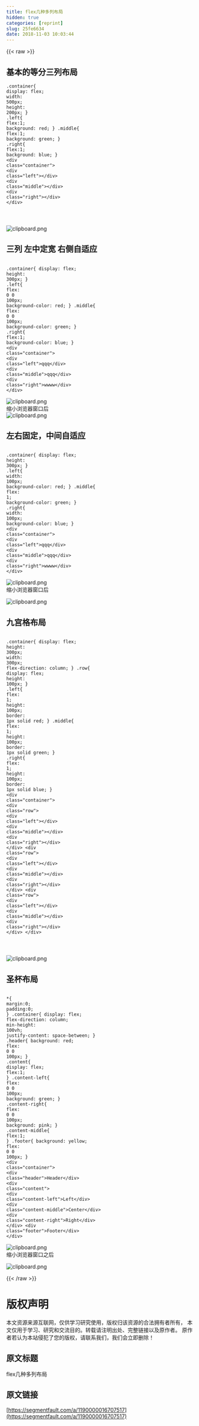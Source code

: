 ```yaml
---
title: flex几种多列布局
hidden: true
categories: [reprint]
slug: 25fe6634
date: 2018-11-03 10:03:44
---
```


{{< raw >}}
<h2 id="articleHeader0">&#x57FA;&#x672C;&#x7684;&#x7B49;&#x5206;&#x4E09;&#x5217;&#x5E03;&#x5C40;</h2><div class="widget-codetool" style="display:none"><div class="widget-codetool--inner"><span class="selectCode code-tool" data-toggle="tooltip" data-placement="top" title="" data-original-title="&#x5168;&#x9009;"></span> <span type="button" class="copyCode code-tool" data-toggle="tooltip" data-placement="top" data-clipboard-text=".container{
        display: flex;
        width: 500px;
        height: 200px;
    }
    .left{
        flex:1;
        background: red;
    }
    .middle{
        flex:1;
        background: green;
    }
    .right{
        flex:1;
        background: blue;
    }
&lt;div class=&quot;container&quot;&gt;
    &lt;div class=&quot;left&quot;&gt;&lt;/div&gt;
    &lt;div class=&quot;middle&quot;&gt;&lt;/div&gt;
    &lt;div class=&quot;right&quot;&gt;&lt;/div&gt;
&lt;/div&gt;

" title="" data-original-title="&#x590D;&#x5236;"></span> <span type="button" class="saveToNote code-tool" data-toggle="tooltip" data-placement="top" title="" data-original-title="&#x653E;&#x8FDB;&#x7B14;&#x8BB0;"></span></div></div><pre class="hljs stylus"><code>.container{
        <span class="hljs-attribute">display</span>: flex;
        <span class="hljs-attribute">width</span>: <span class="hljs-number">500px</span>;
        <span class="hljs-attribute">height</span>: <span class="hljs-number">200px</span>;
    }
    .<span class="hljs-attribute">left</span>{
        <span class="hljs-attribute">flex</span>:<span class="hljs-number">1</span>;
        <span class="hljs-attribute">background</span>: red;
    }
    .middle{
        <span class="hljs-attribute">flex</span>:<span class="hljs-number">1</span>;
        <span class="hljs-attribute">background</span>: green;
    }
    .<span class="hljs-attribute">right</span>{
        <span class="hljs-attribute">flex</span>:<span class="hljs-number">1</span>;
        <span class="hljs-attribute">background</span>: blue;
    }
&lt;<span class="hljs-selector-tag">div</span> class=<span class="hljs-string">&quot;container&quot;</span>&gt;
    &lt;<span class="hljs-selector-tag">div</span> class=<span class="hljs-string">&quot;left&quot;</span>&gt;&lt;/div&gt;
    &lt;<span class="hljs-selector-tag">div</span> class=<span class="hljs-string">&quot;middle&quot;</span>&gt;&lt;/div&gt;
    &lt;<span class="hljs-selector-tag">div</span> class=<span class="hljs-string">&quot;right&quot;</span>&gt;&lt;/div&gt;
&lt;/div&gt;

</code></pre><p><span class="img-wrap"><img data-src="/img/bVbigxd?w=502&amp;h=199" src="https://static.alili.tech/img/bVbigxd?w=502&amp;h=199" alt="clipboard.png" title="clipboard.png" style="cursor:pointer;display:inline"></span></p><h2 id="articleHeader1">&#x4E09;&#x5217; &#x5DE6;&#x4E2D;&#x5B9A;&#x5BBD; &#x53F3;&#x4FA7;&#x81EA;&#x9002;&#x5E94;</h2><div class="widget-codetool" style="display:none"><div class="widget-codetool--inner"><span class="selectCode code-tool" data-toggle="tooltip" data-placement="top" title="" data-original-title="&#x5168;&#x9009;"></span> <span type="button" class="copyCode code-tool" data-toggle="tooltip" data-placement="top" data-clipboard-text="    .container{
        display: flex;
        height: 300px;
    }
    .left{
        flex: 0 0 100px;
        background-color: red;
    }
    .middle{
        flex: 0 0 100px;
        background-color: green;
    }
    .right{
        flex:1;
        background-color: blue;
    }
  &lt;div class=&quot;container&quot;&gt;
    &lt;div class=&quot;left&quot;&gt;qqq&lt;/div&gt;
    &lt;div class=&quot;middle&quot;&gt;qqq&lt;/div&gt;
    &lt;div class=&quot;right&quot;&gt;wwww&lt;/div&gt;
&lt;/div&gt;
" title="" data-original-title="&#x590D;&#x5236;"></span> <span type="button" class="saveToNote code-tool" data-toggle="tooltip" data-placement="top" title="" data-original-title="&#x653E;&#x8FDB;&#x7B14;&#x8BB0;"></span></div></div><pre class="hljs stylus"><code>    .container{
        <span class="hljs-attribute">display</span>: flex;
        <span class="hljs-attribute">height</span>: <span class="hljs-number">300px</span>;
    }
    .<span class="hljs-attribute">left</span>{
        <span class="hljs-attribute">flex</span>: <span class="hljs-number">0</span> <span class="hljs-number">0</span> <span class="hljs-number">100px</span>;
        <span class="hljs-attribute">background-color</span>: red;
    }
    .middle{
        <span class="hljs-attribute">flex</span>: <span class="hljs-number">0</span> <span class="hljs-number">0</span> <span class="hljs-number">100px</span>;
        <span class="hljs-attribute">background-color</span>: green;
    }
    .<span class="hljs-attribute">right</span>{
        <span class="hljs-attribute">flex</span>:<span class="hljs-number">1</span>;
        <span class="hljs-attribute">background-color</span>: blue;
    }
  &lt;<span class="hljs-selector-tag">div</span> class=<span class="hljs-string">&quot;container&quot;</span>&gt;
    &lt;<span class="hljs-selector-tag">div</span> class=<span class="hljs-string">&quot;left&quot;</span>&gt;qqq&lt;/div&gt;
    &lt;<span class="hljs-selector-tag">div</span> class=<span class="hljs-string">&quot;middle&quot;</span>&gt;qqq&lt;/div&gt;
    &lt;<span class="hljs-selector-tag">div</span> class=<span class="hljs-string">&quot;right&quot;</span>&gt;wwww&lt;/div&gt;
&lt;/div&gt;
</code></pre><p><span class="img-wrap"><img data-src="/img/bVbigxH?w=1353&amp;h=296" src="https://static.alili.tech/img/bVbigxH?w=1353&amp;h=296" alt="clipboard.png" title="clipboard.png" style="cursor:pointer;display:inline"></span><br>&#x7F29;&#x5C0F;&#x6D4F;&#x89C8;&#x5668;&#x7A97;&#x53E3;&#x540E;<br><span class="img-wrap"><img data-src="/img/bVbigxL?w=443&amp;h=300" src="https://static.alili.tech/img/bVbigxL?w=443&amp;h=300" alt="clipboard.png" title="clipboard.png" style="cursor:pointer;display:inline"></span></p><h2 id="articleHeader2">&#x5DE6;&#x53F3;&#x56FA;&#x5B9A;&#xFF0C;&#x4E2D;&#x95F4;&#x81EA;&#x9002;&#x5E94;</h2><div class="widget-codetool" style="display:none"><div class="widget-codetool--inner"><span class="selectCode code-tool" data-toggle="tooltip" data-placement="top" title="" data-original-title="&#x5168;&#x9009;"></span> <span type="button" class="copyCode code-tool" data-toggle="tooltip" data-placement="top" data-clipboard-text="    .container{
        display: flex;
        height: 300px;
    }
    .left{
        width: 100px;
        background-color: red;
    }
    .middle{
        flex: 1;
        background-color: green;
    }
    .right{
       width: 100px;
        background-color: blue;
    }
   &lt;div class=&quot;container&quot;&gt;
    &lt;div class=&quot;left&quot;&gt;qqq&lt;/div&gt;
    &lt;div class=&quot;middle&quot;&gt;qqq&lt;/div&gt;
    &lt;div class=&quot;right&quot;&gt;wwww&lt;/div&gt;
&lt;/div&gt;
" title="" data-original-title="&#x590D;&#x5236;"></span> <span type="button" class="saveToNote code-tool" data-toggle="tooltip" data-placement="top" title="" data-original-title="&#x653E;&#x8FDB;&#x7B14;&#x8BB0;"></span></div></div><pre class="hljs stylus"><code>    .container{
        <span class="hljs-attribute">display</span>: flex;
        <span class="hljs-attribute">height</span>: <span class="hljs-number">300px</span>;
    }
    .<span class="hljs-attribute">left</span>{
        <span class="hljs-attribute">width</span>: <span class="hljs-number">100px</span>;
        <span class="hljs-attribute">background-color</span>: red;
    }
    .middle{
        <span class="hljs-attribute">flex</span>: <span class="hljs-number">1</span>;
        <span class="hljs-attribute">background-color</span>: green;
    }
    .<span class="hljs-attribute">right</span>{
       <span class="hljs-attribute">width</span>: <span class="hljs-number">100px</span>;
        <span class="hljs-attribute">background-color</span>: blue;
    }
   &lt;<span class="hljs-selector-tag">div</span> class=<span class="hljs-string">&quot;container&quot;</span>&gt;
    &lt;<span class="hljs-selector-tag">div</span> class=<span class="hljs-string">&quot;left&quot;</span>&gt;qqq&lt;/div&gt;
    &lt;<span class="hljs-selector-tag">div</span> class=<span class="hljs-string">&quot;middle&quot;</span>&gt;qqq&lt;/div&gt;
    &lt;<span class="hljs-selector-tag">div</span> class=<span class="hljs-string">&quot;right&quot;</span>&gt;wwww&lt;/div&gt;
&lt;/div&gt;
</code></pre><p><span class="img-wrap"><img data-src="/img/bVbigxM?w=1351&amp;h=301" src="https://static.alili.tech/img/bVbigxM?w=1351&amp;h=301" alt="clipboard.png" title="clipboard.png" style="cursor:pointer;display:inline"></span><br>&#x7F29;&#x5C0F;&#x6D4F;&#x89C8;&#x5668;&#x7A97;&#x53E3;&#x540E;</p><p><span class="img-wrap"><img data-src="/img/bVbigxN?w=443&amp;h=301" src="https://static.alili.tech/img/bVbigxN?w=443&amp;h=301" alt="clipboard.png" title="clipboard.png" style="cursor:pointer;display:inline"></span></p><h2 id="articleHeader3">&#x4E5D;&#x5BAB;&#x683C;&#x5E03;&#x5C40;</h2><div class="widget-codetool" style="display:none"><div class="widget-codetool--inner"><span class="selectCode code-tool" data-toggle="tooltip" data-placement="top" title="" data-original-title="&#x5168;&#x9009;"></span> <span type="button" class="copyCode code-tool" data-toggle="tooltip" data-placement="top" data-clipboard-text="    .container{
        display: flex;
        height: 300px;
        width: 300px;
        flex-direction: column;
    }
    .row{
        display: flex;
        height: 100px;
    }
    .left{
        flex: 1;
        height: 100px;
        border: 1px solid red;
    }
    .middle{
        flex: 1;
        height: 100px;
        border: 1px solid green;
    }
    .right{
        flex: 1;
        height: 100px;
        border: 1px solid blue;
    }
    &lt;div class=&quot;container&quot;&gt;
    &lt;div class=&quot;row&quot;&gt;
        &lt;div class=&quot;left&quot;&gt;&lt;/div&gt;
        &lt;div class=&quot;middle&quot;&gt;&lt;/div&gt;
        &lt;div class=&quot;right&quot;&gt;&lt;/div&gt;
    &lt;/div&gt;
    &lt;div class=&quot;row&quot;&gt;
        &lt;div class=&quot;left&quot;&gt;&lt;/div&gt;
        &lt;div class=&quot;middle&quot;&gt;&lt;/div&gt;
        &lt;div class=&quot;right&quot;&gt;&lt;/div&gt;
    &lt;/div&gt;
    &lt;div class=&quot;row&quot;&gt;
        &lt;div class=&quot;left&quot;&gt;&lt;/div&gt;
        &lt;div class=&quot;middle&quot;&gt;&lt;/div&gt;
        &lt;div class=&quot;right&quot;&gt;&lt;/div&gt;
    &lt;/div&gt;
&lt;/div&gt;

" title="" data-original-title="&#x590D;&#x5236;"></span> <span type="button" class="saveToNote code-tool" data-toggle="tooltip" data-placement="top" title="" data-original-title="&#x653E;&#x8FDB;&#x7B14;&#x8BB0;"></span></div></div><pre class="hljs stylus"><code>    .container{
        <span class="hljs-attribute">display</span>: flex;
        <span class="hljs-attribute">height</span>: <span class="hljs-number">300px</span>;
        <span class="hljs-attribute">width</span>: <span class="hljs-number">300px</span>;
        <span class="hljs-attribute">flex-direction</span>: column;
    }
    .row{
        <span class="hljs-attribute">display</span>: flex;
        <span class="hljs-attribute">height</span>: <span class="hljs-number">100px</span>;
    }
    .<span class="hljs-attribute">left</span>{
        <span class="hljs-attribute">flex</span>: <span class="hljs-number">1</span>;
        <span class="hljs-attribute">height</span>: <span class="hljs-number">100px</span>;
        <span class="hljs-attribute">border</span>: <span class="hljs-number">1px</span> solid red;
    }
    .middle{
        <span class="hljs-attribute">flex</span>: <span class="hljs-number">1</span>;
        <span class="hljs-attribute">height</span>: <span class="hljs-number">100px</span>;
        <span class="hljs-attribute">border</span>: <span class="hljs-number">1px</span> solid green;
    }
    .<span class="hljs-attribute">right</span>{
        <span class="hljs-attribute">flex</span>: <span class="hljs-number">1</span>;
        <span class="hljs-attribute">height</span>: <span class="hljs-number">100px</span>;
        <span class="hljs-attribute">border</span>: <span class="hljs-number">1px</span> solid blue;
    }
    &lt;<span class="hljs-selector-tag">div</span> class=<span class="hljs-string">&quot;container&quot;</span>&gt;
    &lt;<span class="hljs-selector-tag">div</span> class=<span class="hljs-string">&quot;row&quot;</span>&gt;
        &lt;<span class="hljs-selector-tag">div</span> class=<span class="hljs-string">&quot;left&quot;</span>&gt;&lt;/div&gt;
        &lt;<span class="hljs-selector-tag">div</span> class=<span class="hljs-string">&quot;middle&quot;</span>&gt;&lt;/div&gt;
        &lt;<span class="hljs-selector-tag">div</span> class=<span class="hljs-string">&quot;right&quot;</span>&gt;&lt;/div&gt;
    &lt;/div&gt;
    &lt;<span class="hljs-selector-tag">div</span> class=<span class="hljs-string">&quot;row&quot;</span>&gt;
        &lt;<span class="hljs-selector-tag">div</span> class=<span class="hljs-string">&quot;left&quot;</span>&gt;&lt;/div&gt;
        &lt;<span class="hljs-selector-tag">div</span> class=<span class="hljs-string">&quot;middle&quot;</span>&gt;&lt;/div&gt;
        &lt;<span class="hljs-selector-tag">div</span> class=<span class="hljs-string">&quot;right&quot;</span>&gt;&lt;/div&gt;
    &lt;/div&gt;
    &lt;<span class="hljs-selector-tag">div</span> class=<span class="hljs-string">&quot;row&quot;</span>&gt;
        &lt;<span class="hljs-selector-tag">div</span> class=<span class="hljs-string">&quot;left&quot;</span>&gt;&lt;/div&gt;
        &lt;<span class="hljs-selector-tag">div</span> class=<span class="hljs-string">&quot;middle&quot;</span>&gt;&lt;/div&gt;
        &lt;<span class="hljs-selector-tag">div</span> class=<span class="hljs-string">&quot;right&quot;</span>&gt;&lt;/div&gt;
    &lt;/div&gt;
&lt;/div&gt;

</code></pre><p><span class="img-wrap"><img data-src="/img/bVbigyi?w=317&amp;h=316" src="https://static.alili.tech/img/bVbigyi?w=317&amp;h=316" alt="clipboard.png" title="clipboard.png" style="cursor:pointer;display:inline"></span></p><h2 id="articleHeader4">&#x5723;&#x676F;&#x5E03;&#x5C40;</h2><div class="widget-codetool" style="display:none"><div class="widget-codetool--inner"><span class="selectCode code-tool" data-toggle="tooltip" data-placement="top" title="" data-original-title="&#x5168;&#x9009;"></span> <span type="button" class="copyCode code-tool" data-toggle="tooltip" data-placement="top" data-clipboard-text="    *{
        margin:0;
        padding:0;
    }
    .container{
        display: flex;
        flex-direction: column;
        min-height: 100vh;
        justify-content: space-between;
    }
    .header{
        background: red;
        flex: 0 0 100px;
    }
    .content{
        display: flex;
        flex:1;
    }
    .content-left{
        flex: 0 0 100px;
        background: green;
    }
    .content-right{
        flex: 0 0 100px;
        background: pink;
    }
    .content-middle{
        flex:1;
    }
    .footer{
        background: yellow;
        flex: 0 0 100px;
    }
    &lt;div class=&quot;container&quot;&gt;
    &lt;div class=&quot;header&quot;&gt;Header&lt;/div&gt;
    &lt;div class=&quot;content&quot;&gt;
        &lt;div class=&quot;content-left&quot;&gt;Left&lt;/div&gt;
        &lt;div class=&quot;content-middle&quot;&gt;Center&lt;/div&gt;
        &lt;div class=&quot;content-right&quot;&gt;Right&lt;/div&gt;
    &lt;/div&gt;
    &lt;div class=&quot;footer&quot;&gt;Footer&lt;/div&gt;
&lt;/div&gt;
" title="" data-original-title="&#x590D;&#x5236;"></span> <span type="button" class="saveToNote code-tool" data-toggle="tooltip" data-placement="top" title="" data-original-title="&#x653E;&#x8FDB;&#x7B14;&#x8BB0;"></span></div></div><pre class="hljs stylus"><code>    *{
        <span class="hljs-attribute">margin</span>:<span class="hljs-number">0</span>;
        <span class="hljs-attribute">padding</span>:<span class="hljs-number">0</span>;
    }
    .container{
        <span class="hljs-attribute">display</span>: flex;
        <span class="hljs-attribute">flex-direction</span>: column;
        <span class="hljs-attribute">min-height</span>: <span class="hljs-number">100vh</span>;
        <span class="hljs-attribute">justify-content</span>: space-between;
    }
    .header{
        <span class="hljs-attribute">background</span>: red;
        <span class="hljs-attribute">flex</span>: <span class="hljs-number">0</span> <span class="hljs-number">0</span> <span class="hljs-number">100px</span>;
    }
    .<span class="hljs-attribute">content</span>{
        <span class="hljs-attribute">display</span>: flex;
        <span class="hljs-attribute">flex</span>:<span class="hljs-number">1</span>;
    }
    .<span class="hljs-attribute">content</span>-left{
        <span class="hljs-attribute">flex</span>: <span class="hljs-number">0</span> <span class="hljs-number">0</span> <span class="hljs-number">100px</span>;
        <span class="hljs-attribute">background</span>: green;
    }
    .<span class="hljs-attribute">content</span>-right{
        <span class="hljs-attribute">flex</span>: <span class="hljs-number">0</span> <span class="hljs-number">0</span> <span class="hljs-number">100px</span>;
        <span class="hljs-attribute">background</span>: pink;
    }
    .<span class="hljs-attribute">content</span>-middle{
        <span class="hljs-attribute">flex</span>:<span class="hljs-number">1</span>;
    }
    .footer{
        <span class="hljs-attribute">background</span>: yellow;
        <span class="hljs-attribute">flex</span>: <span class="hljs-number">0</span> <span class="hljs-number">0</span> <span class="hljs-number">100px</span>;
    }
    &lt;<span class="hljs-selector-tag">div</span> class=<span class="hljs-string">&quot;container&quot;</span>&gt;
    &lt;<span class="hljs-selector-tag">div</span> class=<span class="hljs-string">&quot;header&quot;</span>&gt;Header&lt;/div&gt;
    &lt;<span class="hljs-selector-tag">div</span> class=<span class="hljs-string">&quot;content&quot;</span>&gt;
        &lt;<span class="hljs-selector-tag">div</span> class=<span class="hljs-string">&quot;content-left&quot;</span>&gt;Left&lt;/div&gt;
        &lt;<span class="hljs-selector-tag">div</span> class=<span class="hljs-string">&quot;content-middle&quot;</span>&gt;Center&lt;/div&gt;
        &lt;<span class="hljs-selector-tag">div</span> class=<span class="hljs-string">&quot;content-right&quot;</span>&gt;Right&lt;/div&gt;
    &lt;/div&gt;
    &lt;<span class="hljs-selector-tag">div</span> class=<span class="hljs-string">&quot;footer&quot;</span>&gt;Footer&lt;/div&gt;
&lt;/div&gt;
</code></pre><p><span class="img-wrap"><img data-src="/img/bVbigyd?w=1366&amp;h=662" src="https://static.alili.tech/img/bVbigyd?w=1366&amp;h=662" alt="clipboard.png" title="clipboard.png" style="cursor:pointer;display:inline"></span><br>&#x7F29;&#x5C0F;&#x6D4F;&#x89C8;&#x5668;&#x7A97;&#x53E3;&#x4E4B;&#x540E;</p><p><span class="img-wrap"><img data-src="/img/bVbigye?w=681&amp;h=499" src="https://static.alili.tech/img/bVbigye?w=681&amp;h=499" alt="clipboard.png" title="clipboard.png" style="cursor:pointer;display:inline"></span></p>
{{< /raw >}}

# 版权声明
本文资源来源互联网，仅供学习研究使用，版权归该资源的合法拥有者所有，
本文仅用于学习、研究和交流目的。转载请注明出处、完整链接以及原作者。
原作者若认为本站侵犯了您的版权，请联系我们，我们会立即删除！

## 原文标题
flex几种多列布局

## 原文链接
[https://segmentfault.com/a/1190000016707517](https://segmentfault.com/a/1190000016707517)

